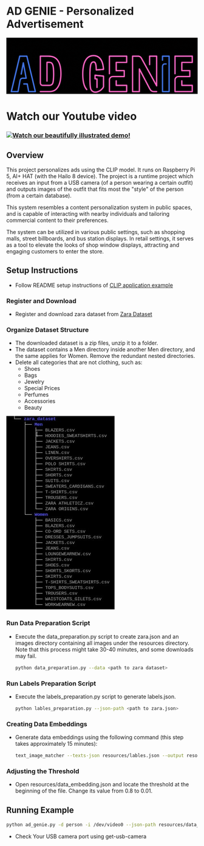 # AD GENIE - Personalized Advertisement 
![](resources/ad_genie.gif)

# Watch our Youtube video
### [![Watch our beautifully illustrated demo!](https://img.youtube.com/vi/_PN4cdiFKmw/0.jpg)](<https://youtu.be/_PN4cdiFKmw>)

## Overview
This project personalizes ads using the CLIP model. 
It runs on Raspberry Pi 5, AI+ HAT (with the Hailo 8 device).
The project is a runtime project which receives an input from a USB camera (of a person wearing a certain outfit) and outputs images of the outfit that fits most the "style" of the person (from a certain database).

This system resembles a content personalization system in public spaces, and is capable of interacting with nearby individuals and tailoring commercial content to their preferences.

The system can be utilized in various public settings, such as shopping malls, street billboards, and bus station displays. In retail settings, it serves as a tool to elevate the looks of shop window displays, attracting and engaging customers to enter the store.

 ## Setup Instructions
- Follow README setup instructions of [CLIP application example](../../README.md) 

### Register and Download
- Register and download zara dataset from [Zara Dataset](https://www.kaggle.com/datasets/abhinavtyagi2708/zara-dataset-men-and-women-clothing)

### Organize Dataset Structure
- The downloaded dataset is a zip files, unzip it to a folder.
- The dataset contains a Men directory inside another Men directory, and the same applies for Women. Remove the redundant nested directories.
- Delete all categories that are not clothing, such as:
    - Shoes
    - Bags
    - Jewelry
    - Special Prices
    - Perfumes
    - Accessories
    - Beauty

![](resources/structure.jpeg)
### Run Data Preparation Script

- Execute the data_preparation.py script to create zara.json and an images directory containing all images under the resources directory. Note that this process might take 30-40 minutes, and some downloads may fail.
    ```bash
    python data_preparation.py --data <path to zara dataset>
    ```
### Run Labels Preparation Script
- Execute the labels_preparation.py script to generate labels.json.
    ```bash
    python lables_preparation.py --json-path <path to zara.json>
    ``` 
### Creating Data Embeddings
- Generate data embeddings using the following command (this step takes approximately 15 minutes):
    ```bash
    text_image_matcher --texts-json resources/lables.json --output resources/data_embdedding.json
    ```
### Adjusting the Threshold
- Open resources/data_embedding.json and locate the threshold at the beginning of the file. Change its value from 0.8 to 0.01.

## Running Example
```bash
python ad_genie.py -d person -i /dev/video0 --json-path resources/data_embdedding.json --enable-callback
```
- Check Your USB camera port using get-usb-camera

